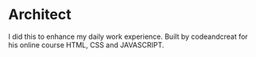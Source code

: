 # Architect
I did this to enhance my daily work experience. Built by codeandcreat for his online course HTML, CSS and JAVASCRIPT. 
